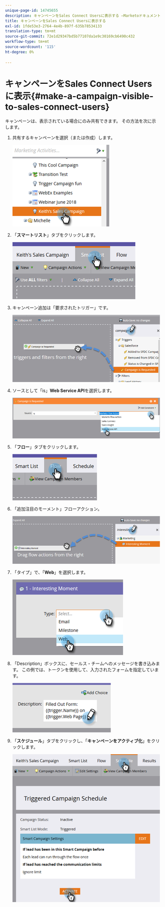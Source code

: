 ```yaml
---
unique-page-id: 14745655
description: キャンペーンをSales Connect Usersに表示する —Marketoドキュメント — 製品ドキュメント
title: キャンペーンをSales Connect Usersに表示する
exl-id: 1fde53e3-2764-4e4b-897f-635b78534133
translation-type: tm+mt
source-git-commit: 72e1d29347bd5b77107da1e9c30169cb6490c432
workflow-type: tm+mt
source-wordcount: '115'
ht-degree: 0%

---
```


# キャンペーンをSales Connect Usersに表示{#make-a-campaign-visible-to-sales-connect-users}

キャンペーンは、表示されている場合にのみ共有できます。 その方法を次に示します。

1. 共有するキャンペーンを選択（または作成）します。

   ![](assets/one.png)

1. 「**スマートリスト**」タブをクリックします。

   ![](assets/two.png)

1. キャンペーン追加は「要求されたトリガー」です。

   ![](assets/three.png)

1. ソースとして「is」**Web Service API**&#x200B;を選択します。

   ![](assets/4.png)

1. 「**フロー**」タブをクリックします。

   ![](assets/five.png)

1. 「追加注目のモーメント」フローアクション。

   ![](assets/six.png)

1. 「タイプ」で、「**Web**」を選択します。

   ![](assets/seven.png)

1. 「Description」ボックスに、セールス・チームへのメッセージを書き込みます。 この例では、トークンを使用して、入力されたフォームを指定しています。

   ![](assets/eight.png)

1. 「**スケジュール**」タブをクリックし、「**キャンペーンをアクティブ化**」をクリックします。

   ![](assets/nine.png)
